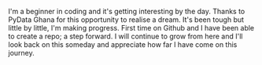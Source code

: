 I'm a beginner in coding and it's getting interesting by the day.
Thanks to PyData Ghana for this opportunity to realise a dream.
It's been tough but little by little, I'm making progress. 
First time on Github and I have been able to create a repo; a step forward.
I will continue to grow from here and I'll look back on this someday and appreciate how far I have come on this journey.